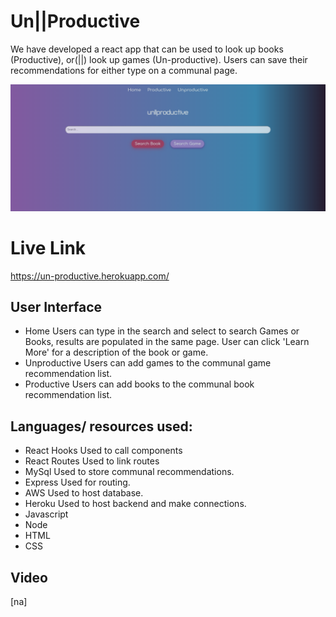 # Un||Productive

We have developed a react app that can be used to look up books (Productive), or(||) look up games (Un-productive). Users can save their recommendations for either type on a communal page.

![Home](/images/un_home.PNG)

# Live Link 
https://un-productive.herokuapp.com/

## User Interface
- Home
    Users can type in the search and select to search Games or Books, results are populated in the same page. User can click 'Learn More' for a description of the book or game.
- Unproductive
    Users can add games to the communal game recommendation list.
- Productive
    Users can add books to the communal book recommendation list.
    
## Languages/ resources used:
- React Hooks
  Used to call components
- React Routes
  Used to link routes
- MySql
  Used to store communal recommendations.
- Express
  Used for routing.
- AWS
  Used to host database.
- Heroku
  Used to host backend and make connections.
- Javascript
- Node
- HTML
- CSS

## Video
[na]
